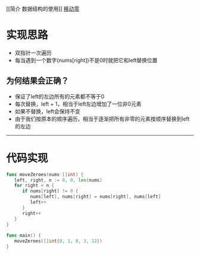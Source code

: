 [[简介 数据结构的使用]]
[移动零](https://leetcode.cn/problems/move-zeroes/)
# 实现思路

- 双指针一次遍历
- 每当遇到一个数字(nums[right])不是0时就把它和left替换位置
## 为何结果会正确？
- 保证了left的左边所有的元素都不等于0
- 每次替换，left + 1，相当于left左边增加了一位非0元素
- 如果不替换，left会保持不变
- 由于我们按原本的顺序遍历，相当于逐渐把所有非零的元素按顺序替换到left的左边
---
# 代码实现

```go
func moveZeroes(nums []int) {  
   left, right, n := 0, 0, len(nums)  
   for right < n {  
      if nums[right] != 0 {  
         nums[left], nums[right] = nums[right], nums[left]  
         left++  
      }  
      right++  
   }  
}  
  
func main() {  
   moveZeroes([]int{0, 1, 0, 3, 12})  
}
```
